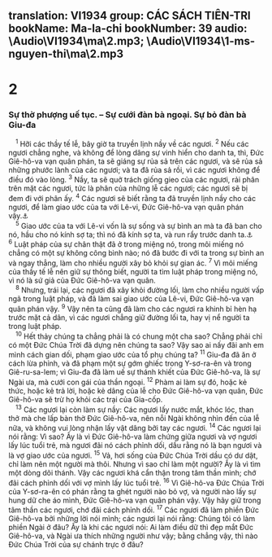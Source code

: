 translation: VI1934
group: CÁC SÁCH TIÊN-TRI
bookName: Ma-la-chi 
bookNumber: 39
audio: \Audio\VI1934\ma\2.mp3; \Audio\VI1934\1-ms-nguyen-thi\ma\2.mp3
-------

<div class="title"><h1>2</h1><h3>Sự thờ phượng uế tục. – Sự cưới đàn bà ngoại. Sự bỏ đàn bà Giu-đa</h3></div>
<span class="verse ma_2_1"> <sup>1</sup> Hỡi các thầy tế lễ, bây giờ ta truyền lịnh nầy về các ngươi. </span>
<span class="verse ma_2_2"><sup>2</sup> Nếu các ngươi chẳng nghe, và không để lòng dâng sự vinh hiển cho danh ta, thì, Đức Giê-hô-va vạn quân phán, ta sẽ giáng sự rủa sả trên các ngươi, và sẽ rủa sả những phước lành của các ngươi; và ta đã rủa sả rồi, vì các ngươi không để điều đó vào lòng. </span>
<span class="verse ma_2_3"><sup>3</sup> Nầy, ta sẽ quở trách giống gieo của các ngươi, rải phân trên mặt các ngươi, tức là phân của những lễ các ngươi; các ngươi sẽ bị đem đi với phân ấy. </span>
<span class="verse ma_2_4"><sup>4</sup> Các ngươi sẽ biết rằng ta đã truyền lịnh nầy cho các ngươi, để làm giao ước của ta với Lê-vi, Đức Giê-hô-va vạn quân phán vậy.<a data-toggle="tooltip" data-placement="bottom" title="Dan 3:11-13">⚓</a><br/></span>
<span class="verse ma_2_5"> <sup>5</sup> Giao ước của ta với Lê-vi vốn là sự sống và sự bình an mà ta đã ban cho nó, hầu cho nó kính sợ ta; thì nó đã kính sợ ta, và run rẩy trước danh ta.<a data-toggle="tooltip" data-placement="bottom" title="Dan 25:12">⚓</a></span>
<span class="verse ma_2_6"><sup>6</sup> Luật pháp của sự chân thật đã ở trong miệng nó, trong môi miếng nó chẳng có một sự không công bình nào; nó đã bước đi với ta trong sự bình an và ngay thẳng, làm cho nhiều người xây bỏ khỏi sự gian ác. </span>
<span class="verse ma_2_7"><sup>7</sup> Vì môi miếng của thầy tế lễ nên giữ sự thông biết, người ta tìm luật pháp trong miệng nó, vì nó là sứ giả của Đức Giê-hô-va vạn quân. <br/></span>
<span class="verse ma_2_8"> <sup>8</sup> Nhưng, trái lại, các ngươi đã xây khỏi đường lối, làm cho nhiều người vấp ngã trong luật pháp, và đã làm sai giao ước của Lê-vi, Đức Giê-hô-va vạn quân phán vậy. </span>
<span class="verse ma_2_9"><sup>9</sup> Vậy nên ta cũng đã làm cho các ngươi ra khinh bỉ hèn hạ trước mặt cả dân, vì các ngươi chẳng giữ đường lối ta, hay vị nể người ta trong luật pháp. <br/></span>
<span class="verse ma_2_10"> <sup>10</sup> Hết thảy chúng ta chẳng phải là có chung một cha sao? Chẳng phải chỉ có một Đức Chúa Trời đã dựng nên chúng ta sao? Vậy sao ai nấy đãi anh em mình cách gian dối, phạm giao ước của tổ phụ chúng ta? </span>
<span class="verse ma_2_11"><sup>11</sup> Giu-đa đã ăn ở cách lừa phỉnh, và đã phạm một sự gớm ghiếc trong Y-sơ-ra-ên và trong Giê-ru-sa-lem; vì Giu-đa đã làm uế sự thánh khiết của Đức Giê-hô-va, là sự Ngài ưa, mà cưới con gái của thần ngoại. </span>
<span class="verse ma_2_12"><sup>12</sup> Phàm ai làm sự đó, hoặc kẻ thức, hoặc kẻ trả lời, hoặc kẻ dâng của lễ cho Đức Giê-hô-va vạn quân, Đức Giê-hô-va sẽ trừ họ khỏi các trại của Gia-cốp. <br/></span>
<span class="verse ma_2_13"> <sup>13</sup> Các ngươi lại còn làm sự nầy: Các ngươi lấy nước mắt, khóc lóc, than thở mà che lấp bàn thờ Đức Giê-hô-va, nên nỗi Ngài không nhìn đến của lễ nữa, và không vui lòng nhận lấy vật dâng bởi tay các ngươi. </span>
<span class="verse ma_2_14"><sup>14</sup> Các ngươi lại nói rằng: Vì sao? Ấy là vì Đức Giê-hô-va làm chứng giữa ngươi và vợ ngươi lấy lúc tuổi trẻ, mà ngươi đãi nó cách phỉnh dối, dầu rằng nó là bạn ngươi và là vợ giao ước của ngươi. </span>
<span class="verse ma_2_15"><sup>15</sup> Vả, hơi sống của Đức Chúa Trời dầu có dư dật, chỉ làm nên một người mà thôi. Nhưng vì sao chỉ làm một người? Ấy là vì tìm một dòng dõi thánh. Vậy các ngươi khá cẩn thận trong tâm thần mình; chớ đãi cách phỉnh dối với vợ mình lấy lúc tuổi trẻ. </span>
<span class="verse ma_2_16"><sup>16</sup> Vì Giê-hô-va Đức Chúa Trời của Y-sơ-ra-ên có phán rằng ta ghét người nào bỏ vợ, và người nào lấy sự hung dữ che áo mình, Đức Giê-hô-va vạn quân phán vậy. Vậy hãy giữ trong tâm thần các ngươi, chớ đãi cách phỉnh dối. </span>
<span class="verse ma_2_17"><sup>17</sup> Các ngươi đã làm phiền Đức Giê-hô-va bởi những lời nói mình; các ngươi lại nói rằng: Chúng tôi có làm phiền Ngài ở đâu? Ấy là khi các ngươi nói: Ai làm điều dữ thì đẹp mắt Đức Giê-hô-va, và Ngài ưa thích những người như vậy; bằng chẳng vậy, thì nào Đức Chúa Trời của sự chánh trực ở đâu? <br/></span>
